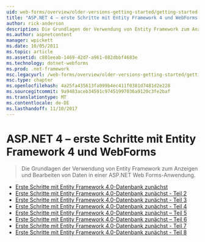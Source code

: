 ```yaml
---
uid: web-forms/overview/older-versions-getting-started/getting-started-with-ef/index
title: "ASP.NET 4 – erste Schritte mit Entity Framework 4 und WebForms | Microsoft Docs"
author: rick-anderson
description: Die Grundlagen der Verwendung von Entity Framework zum Anzeigen und Bearbeiten von Daten in einer ASP.NET Web Forms-Anwendung.
ms.author: aspnetcontent
manager: wpickett
ms.date: 10/05/2011
ms.topic: article
ms.assetid: c801eeab-1469-42d7-a961-082dbbf4683e
ms.technology: dotnet-webforms
ms.prod: .net-framework
msc.legacyurl: /web-forms/overview/older-versions-getting-started/getting-started-with-ef
msc.type: chapter
ms.openlocfilehash: 4a25fa435613fa099b4ec411f0381d7481d2e228
ms.sourcegitcommit: 9a9483aceb34591c97451997036a9120c3fe2baf
ms.translationtype: MT
ms.contentlocale: de-DE
ms.lasthandoff: 11/10/2017
---
```

<a name="aspnet-4---getting-started-with-entity-framework-4-and-web-forms"></a>ASP.NET 4 – erste Schritte mit Entity Framework 4 und WebForms
====================
> Die Grundlagen der Verwendung von Entity Framework zum Anzeigen und Bearbeiten von Daten in einer ASP.NET Web Forms-Anwendung.


- [Erste Schritte mit Entity Framework 4.0-Datenbank zunächst](the-entity-framework-and-aspnet-getting-started-part-1.md)
- [Erste Schritte mit Entity Framework 4.0-Datenbank zunächst - Teil 2](the-entity-framework-and-aspnet-getting-started-part-2.md)
- [Erste Schritte mit Entity Framework 4.0-Datenbank zunächst - Teil 3](the-entity-framework-and-aspnet-getting-started-part-3.md)
- [Erste Schritte mit Entity Framework 4.0-Datenbank zunächst - Teil 4](the-entity-framework-and-aspnet-getting-started-part-4.md)
- [Erste Schritte mit Entity Framework 4.0-Datenbank zunächst – Teil 5](the-entity-framework-and-aspnet-getting-started-part-5.md)
- [Erste Schritte mit Entity Framework 4.0-Datenbank zunächst – Teil 6](the-entity-framework-and-aspnet-getting-started-part-6.md)
- [Erste Schritte mit Entity Framework 4.0-Datenbank zunächst - Teil 7](the-entity-framework-and-aspnet-getting-started-part-7.md)
- [Erste Schritte mit Entity Framework 4.0-Datenbank zunächst - Teil 8](the-entity-framework-and-aspnet-getting-started-part-8.md)

